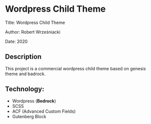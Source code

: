 Wordpress Child Theme
===================================

Title: Wordpress Child Theme

Author: Robert Wrześniacki

Date: 2020

## Description

This project is a commercial wordpress child theme based on genesis theme and badrock. 

## Technology:

- Wordpress (**Bedrock**)
- SCSS
- ACF (Advanced Custom Fields)
- Gutenberg Block 
